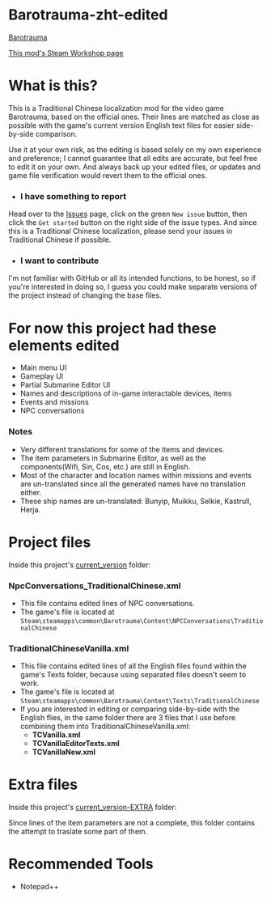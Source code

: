 # Barotrauma-zht-edited
[Barotrauma](https://store.steampowered.com/app/602960/Barotrauma/)

[This mod's Steam Workshop page](https://steamcommunity.com/sharedfiles/filedetails/?id=2804180128)

# What is this?
This is a Traditional Chinese localization mod for the video game Barotrauma, based on the official ones. Their lines are matched as close as possible with the game's current version English text files for easier side-by-side comparison.

Use it at your own risk, as the editing is based solely on my own experience and preference; I cannot guarantee that all edits are accurate, but feel free to edit it on your own. And always back up your edited files, or updates and game file verification would revert them to the official ones.

- ### I have something to report
Head over to the [Issues](https://github.com/nokau/Barotrauma.zht.edited.mod/issues) page, click on the green `New issue` button, then click the `Get started` button on the right side of the issue types. And since this is a Traditional Chinese localization, please send your issues in Traditional Chinese if possible.

- ### I want to contribute
I'm not familiar with GitHub or all its intended functions, to be honest, so if you're interested in doing so, I guess you could make separate versions of the project instead of changing the base files.

# For now this project had these elements edited
- Main menu UI
- Gameplay UI
- Partial Submarine Editor UI
- Names and descriptions of in-game interactable devices, items
- Events and missions
- NPC conversations

### Notes
- Very different translations for some of the items and devices.
- The item parameters in Submarine Editor, as well as the components(Wifi, Sin, Cos, etc.) are still in English.
- Most of the character and location names within missions and events are un-translated since all the generated names have no translation either.
- These ship names are un-translated: Bunyip, Muikku, Selkie, Kastrull, Herja.

# Project files
Inside this project's [current_version](./current_version) folder:
### NpcConversations_TraditionalChinese.xml
- This file contains edited lines of NPC conversations.
- The game's file is located at `Steam\steamapps\common\Barotrauma\Content\NPCConversations\TraditionalChinese`

### TraditionalChineseVanilla.xml
- This file contains edited lines of all the English files found within the game's Texts folder, because using separated files doesn't seem to work.
- The game's file is located at `Steam\steamapps\common\Barotrauma\Content\Texts\TraditionalChinese`
- If you are interested in editing or comparing side-by-side with the English flies, in the same folder there are 3 files that I use before combining them into TraditionalChineseVanilla.xml:
  - **TCVanilla.xml**
  - **TCVanillaEditorTexts.xml**
  - **TCVanillaNew.xml**

# Extra files
Inside this project's [current_version-EXTRA](./current_version-EXTRA) folder:

Since lines of the item parameters are not a complete, this folder contains the attempt to traslate some part of them.

# Recommended Tools
- Notepad++
